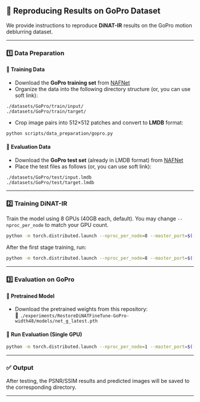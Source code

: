 ## 🚀 Reproducing Results on GoPro Dataset

We provide instructions to reproduce **DiNAT-IR** results on the GoPro motion deblurring dataset.

---

### 1️⃣ Data Preparation

#### 🔹 Training Data

- Download the **GoPro training set** from [NAFNet](https://github.com/megvii-research/NAFNet/blob/main/docs/GoPro.md)
- Organize the data into the following directory structure  (or, you can use soft link):

```
./datasets/GoPro/train/input/
./datasets/GoPro/train/target/
```

- Crop image pairs into 512×512 patches and convert to **LMDB** format:

```bash
python scripts/data_preparation/gopro.py
```

#### 🔹 Evaluation Data

- Download the **GoPro test set** (already in LMDB format) from [NAFNet](https://github.com/megvii-research/NAFNet/blob/main/docs/GoPro.md)
- Place the test files as follows (or, you can use soft link):

```
./datasets/GoPro/test/input.lmdb
./datasets/GoPro/test/target.lmdb
```

---

### 2️⃣ Training DiNAT-IR

Train the model using 8 GPUs (40GB each, default). You may change `--nproc_per_node` to match your GPU count.

```bash
python -m torch.distributed.launch --nproc_per_node=8 --master_port=$((12000 + RANDOM % 10000)) basicsr/train.py -opt options/train/GoPro/RestoreDiNAT-width48.yml --launcher pytorch
```
After the first stage training, run:
```bash
python -m torch.distributed.launch --nproc_per_node=8 --master_port=$((12000 + RANDOM % 10000)) basicsr/train.py -opt options/train/GoPro/RestoreDiNATFineTune-width48.yml --launcher pytorch
```
---

### 3️⃣ Evaluation on GoPro

#### 🔹 Pretrained Model

- Download the pretrained weights from this repository:  
  📁 `./experiments/RestoreDiNATFineTune-GoPro-width48/models/net_g_latest.pth`

#### 🔹 Run Evaluation (Single GPU)

```bash
python -m torch.distributed.launch --nproc_per_node=1 --master_port=$((12000 + RANDOM % 10000)) basicsr/test.py -opt options/test/GoPro/RestoreDiNATFineTune-width48.yml --launcher pytorch
```

---

### ✅ Output

After testing, the PSNR/SSIM results and predicted images will be saved to the corresponding directory.

---
